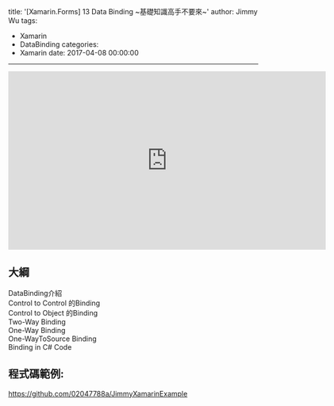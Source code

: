title: '[Xamarin.Forms] 13 Data Binding ~基礎知識高手不要來~'
author: Jimmy Wu
tags:
  - Xamarin
  - DataBinding
categories:
  - Xamarin
date: 2017-04-08 00:00:00
---
<iframe width="640" height="360" src="https://www.youtube.com/embed/kbY7Xyr3Oks" frameborder="0" allowfullscreen></iframe>

## 大綱
DataBinding介紹  
Control to Control 的Binding  
Control to Object 的Binding  
Two-Way Binding  
One-Way Binding  
One-WayToSource Binding  
Binding in C# Code  

## 程式碼範例:
https://github.com/02047788a/JimmyXamarinExample